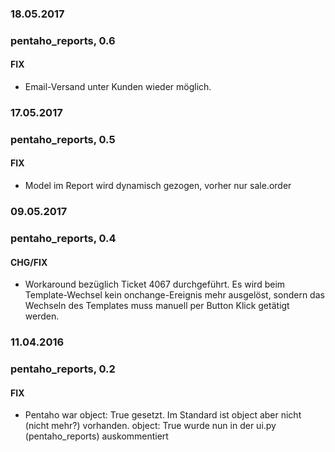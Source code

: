 ### 18.05.2017
### pentaho_reports, 0.6
#### FIX
- Email-Versand unter Kunden wieder möglich.

### 17.05.2017
### pentaho_reports, 0.5
#### FIX
- Model im Report wird dynamisch gezogen, vorher nur sale.order

### 09.05.2017
### pentaho_reports, 0.4
#### CHG/FIX
-  Workaround bezüglich Ticket 4067 durchgeführt. Es wird beim Template-Wechsel kein onchange-Ereignis mehr ausgelöst, sondern das Wechseln des Templates muss manuell per Button Klick getätigt werden.

### 11.04.2016
### pentaho_reports, 0.2
#### FIX
- Pentaho war object: True gesetzt. Im Standard ist object aber nicht (nicht mehr?) vorhanden. object: True wurde nun in der ui.py (pentaho_reports) auskommentiert